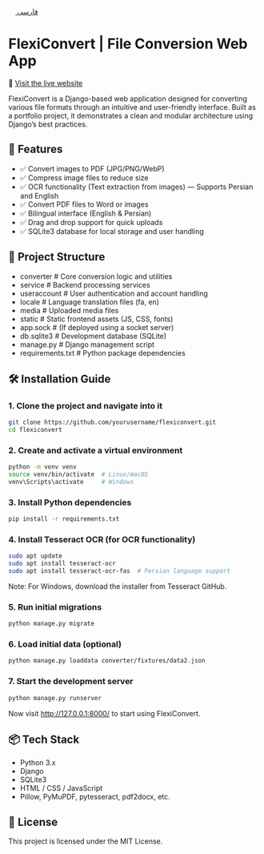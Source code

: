 [<img src="https://flagcdn.com/w40/ir.png" height="14">  فارسی](README-fa.md)

# FlexiConvert | File Conversion Web App

🔗 [Visit the live website](https://flexiconvert.ir)  

FlexiConvert is a Django-based web application designed for converting various file formats through an intuitive and user-friendly interface. Built as a portfolio project, it demonstrates a clean and modular architecture using Django’s best practices.

## 🚀 Features

- ✅ Convert images to PDF (JPG/PNG/WebP)
- ✅ Compress image files to reduce size
- ✅ OCR functionality (Text extraction from images) — Supports Persian and English
- ✅ Convert PDF files to Word or images
- ✅ Bilingual interface (English & Persian)
- ✅ Drag and drop support for quick uploads
- ✅ SQLite3 database for local storage and user handling

## 🧩 Project Structure

- converter # Core conversion logic and utilities
- service # Backend processing services
- useraccount # User authentication and account handling
- locale # Language translation files (fa, en)
- media # Uploaded media files
- static # Static frontend assets (JS, CSS, fonts)
- app.sock # (If deployed using a socket server)
- db.sqlite3 # Development database (SQLite)
- manage.py # Django management script
- requirements.txt # Python package dependencies


## 🛠️ Installation Guide

### 1. Clone the project and navigate into it

```bash
git clone https://github.com/yourusername/flexiconvert.git
cd flexiconvert
```
### 2. Create and activate a virtual environment
```bash
python -m venv venv
source venv/bin/activate  # Linux/macOS
venv\Scripts\activate     # Windows
```
### 3. Install Python dependencies
```bash
pip install -r requirements.txt
```
### 4. Install Tesseract OCR (for OCR functionality)
```bash
sudo apt update
sudo apt install tesseract-ocr
sudo apt install tesseract-ocr-fas  # Persian language support
```
Note: For Windows, download the installer from Tesseract GitHub.

### 5. Run initial migrations
```bash
python manage.py migrate
```
### 6. Load initial data (optional)
```bash
python manage.py loaddata converter/fixtures/data2.json
```
### 7. Start the development server
```bash
python manage.py runserver
```
Now visit http://127.0.0.1:8000/ to start using FlexiConvert.

## 📦 Tech Stack

- Python 3.x
- Django
- SQLite3
- HTML / CSS / JavaScript
- Pillow, PyMuPDF, pytesseract, pdf2docx, etc.

## 📄 License

This project is licensed under the MIT License.
